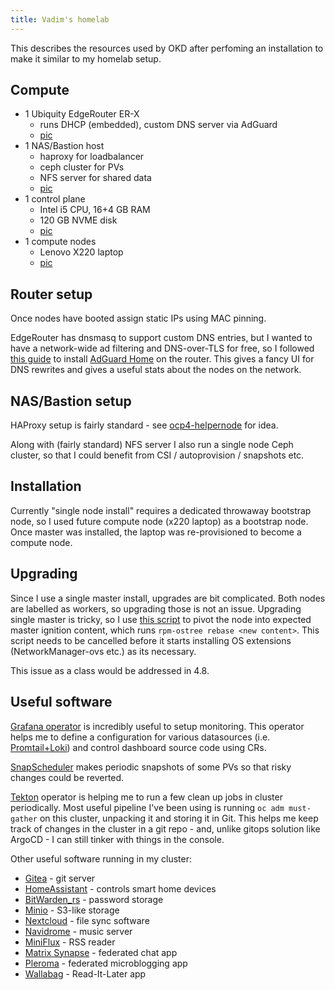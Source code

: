 ```yaml
---
title: Vadim's homelab
---
```


This describes the resources used by OKD after perfoming an installation
to make it similar to my homelab setup.

## Compute

* 1 Ubiquity EdgeRouter ER-X
  * runs DHCP (embedded), custom DNS server via AdGuard
  * [pic](https://dl.vrutkovs.eu/public/homelab/erx.jpg)
* 1 NAS/Bastion host
  * haproxy for loadbalancer
  * ceph cluster for PVs
  * NFS server for shared data
  * [pic](https://dl.vrutkovs.eu/public/homelab/neptr-gumball.jpg)
* 1 control plane
  * Intel i5 CPU, 16+4 GB RAM
  * 120 GB NVME disk
  * [pic](https://dl.vrutkovs.eu/public/homelab/bmo.jpg)
* 1 compute nodes
  * Lenovo X220 laptop
  * [pic](https://dl.vrutkovs.eu/public/homelab/neptr-gumball.jpg)

## Router setup
Once nodes have booted assign static IPs using MAC pinning.

EdgeRouter has dnsmasq to support custom DNS entries, but I wanted to have a network-wide ad filtering
 and DNS-over-TLS for free, so I followed [this guide](https://medium.com/@casonadams/edgerouter-x-adguardhome-b9d453f5725b) 
 to install [AdGuard Home](https://adguard.com/en/adguard-home/overview.html) on the router.
 This gives a fancy UI for DNS rewrites and gives a useful stats about the nodes on the network.

## NAS/Bastion setup
HAProxy setup is fairly standard - see [ocp4-helpernode](https://github.com/RedHatOfficial/ocp4-helpernode) for idea.

Along with (fairly standard) NFS server I also run a single node Ceph cluster, so that I could benefit 
from CSI / autoprovision / snapshots etc.

## Installation

Currently "single node install" requires a dedicated throwaway bootstrap node, so I used future compute node (x220 laptop)
as a bootstrap node. Once master was installed, the laptop was re-provisioned to become a compute node.

## Upgrading

Since I use a single master install, upgrades are bit complicated. Both nodes are labelled as workers, so upgrading those is not an issue.
Upgrading single master is tricky, so I use [this script](https://github.com/vrutkovs/okd-installer/blob/master/manifests/singlenode/upgrade-master.sh) to pivot the node into expected master ignition content, which runs `rpm-ostree rebase <new content>`. This script needs to be cancelled before it starts installing OS extensions (NetworkManager-ovs etc.) as its necessary.

This issue as a class would be addressed in 4.8.

## Useful software

[Grafana operator](https://operatorhub.io/operator/grafana-operator) is incredibly useful to setup monitoring.
This operator helps me to define a configuration for various datasources (i.e. [Promtail+Loki](https://grafana.com/oss/loki/)) and control dashboard source code using CRs.

[SnapScheduler](https://operatorhub.io/operator/snapscheduler) makes periodic snapshots of some PVs so that risky changes could be reverted.

[Tekton](https://operatorhub.io/operator/tektoncd-operator) operator is helping me to run a few clean up jobs in cluster periodically.
Most useful pipeline I've been using is running `oc adm must-gather` on this cluster, unpacking it and storing it in Git. This helps me keep track of changes in the cluster in a git repo - and, unlike gitops solution like ArgoCD - I can still tinker with things in the console.

Other useful software running in my cluster:

* [Gitea](https://gitea.io) - git server
* [HomeAssistant](https://home-assistant.io/) - controls smart home devices
* [BitWarden_rs](https://github.com/dani-garcia/bitwarden_rs) - password storage
* [Minio](https://min.io) - S3-like storage
* [Nextcloud](https://nextcloud.com) - file sync software
* [Navidrome](https://www.navidrome.org) - music server
* [MiniFlux](https://miniflux.app) - RSS reader
* [Matrix Synapse](https://matrix.org) - federated chat app
* [Pleroma](https://pleroma.social) - federated microblogging app
* [Wallabag](https://www.wallabag.it) - Read-It-Later app

